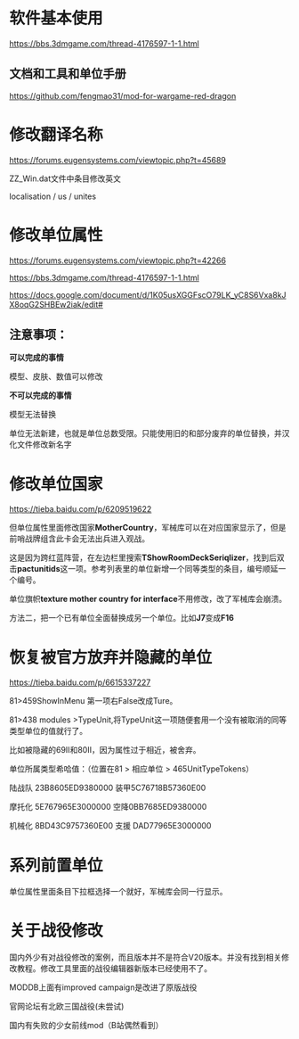 # 软件基本使用

https://bbs.3dmgame.com/thread-4176597-1-1.html

## 文档和工具和单位手册

https://github.com/fengmao31/mod-for-wargame-red-dragon

# 修改翻译名称

https://forums.eugensystems.com/viewtopic.php?t=45689

ZZ_Win.dat文件中条目修改英文

localisation / us / unites

# 修改单位属性

https://forums.eugensystems.com/viewtopic.php?t=42266

https://bbs.3dmgame.com/thread-4176597-1-1.html

https://docs.google.com/document/d/1K05usXGGFscO79LK_yC8S6Vxa8kJX8oqG2SHBEw2iak/edit#

## 注意事项：

**可以完成的事情**

模型、皮肤、数值可以修改

**不可以完成的事情**

模型无法替换

单位无法新建，也就是单位总数受限。只能使用旧的和部分废弃的单位替换，并汉化文件修改新名字

# 修改单位国家

https://tieba.baidu.com/p/6209519622

但单位属性里面修改国家**MotherCountry**，军械库可以在对应国家显示了，但是前哨战牌组含此卡会无法出兵进入观战。

这是因为跨红蓝阵营，在左边栏里搜索**TShowRoomDeckSeriqlizer**，找到后双击**pactunitids**这一项。参考列表里的单位新增一个同等类型的条目，编号顺延一个编号。

单位旗帜**texture mother country for interface**不用修改，改了军械库会崩溃。

方法二，把一个已有单位全面替换成另一个单位。比如**J7**变成**F16**

# 恢复被官方放弃并隐藏的单位

https://tieba.baidu.com/p/6615337227

81>459ShowInMenu 第一项右False改成Ture。

81>438 modules >TypeUnit,将TypeUnit这一项随便套用一个没有被取消的同等类型单位的值就行了。

比如被隐藏的69II和80II，因为属性过于相近，被舍弃。

单位所属类型希哈值：（位置在81 > 相应单位 > 465UnitTypeTokens）

陆战队 23B8605ED9380000 装甲5C76718B57360E00

摩托化 5E767965E3000000 空降0BB7685ED9380000

机械化 8BD43C9757360E00 支援 DAD77965E3000000

# 系列前置单位

单位属性里面条目下拉框选择一个就好，军械库会同一行显示。

# 关于战役修改

国内外少有对战役修改的案例，而且版本并不是符合V20版本。并没有找到相关修改教程。修改工具里面的战役编辑器新版本已经使用不了。

MODDB上面有improved campaign是改进了原版战役

官网论坛有北欧三国战役(未尝试)

国内有失败的少女前线mod（B站偶然看到）
